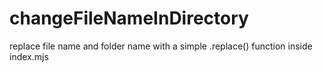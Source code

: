 # changeFileNameInDirectory

replace file name and folder name with a simple .replace() function inside index.mjs
